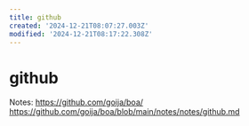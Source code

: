 ```yaml
---
title: github
created: '2024-12-21T08:07:27.003Z'
modified: '2024-12-21T08:17:22.308Z'
---
```


# github

Notes: https://github.com/goija/boa/
https://github.com/goija/boa/blob/main/notes/notes/github.md
